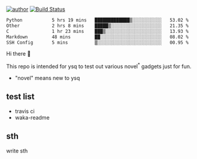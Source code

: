 [![author](https://img.shields.io/badge/author-ysq-green)](https://github.com/Yang-Shiqin)
[![Build Status](https://app.travis-ci.com/Yang-Shiqin/testall.svg?branch=main)](https://app.travis-ci.com/Yang-Shiqin/testall)

<!--START_SECTION:waka-->

```txt
Python           5 hrs 19 mins   █████████████▒░░░░░░░░░░░   53.02 %
Other            2 hrs 8 mins    █████▒░░░░░░░░░░░░░░░░░░░   21.35 %
C                1 hr 23 mins    ███▒░░░░░░░░░░░░░░░░░░░░░   13.93 %
Markdown         48 mins         ██░░░░░░░░░░░░░░░░░░░░░░░   08.02 %
SSH Config       5 mins          ▒░░░░░░░░░░░░░░░░░░░░░░░░   00.95 %
```

<!--END_SECTION:waka-->

Hi there 👋

This repo is intended for ysq to test out various novel<sup>*</sup> gadgets just for fun.

- "novel" means new to ysq

## test list
- travis ci
- waka-readme


## sth
write sth

